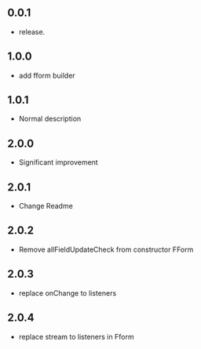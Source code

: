 ## 0.0.1

* release.

## 1.0.0

* add fform builder

## 1.0.1

* Normal description

## 2.0.0

* Significant improvement

## 2.0.1

* Change Readme

## 2.0.2

* Remove allFieldUpdateCheck from constructor FForm

## 2.0.3

* replace onChange to listeners

## 2.0.4

* replace stream to listeners in Fform